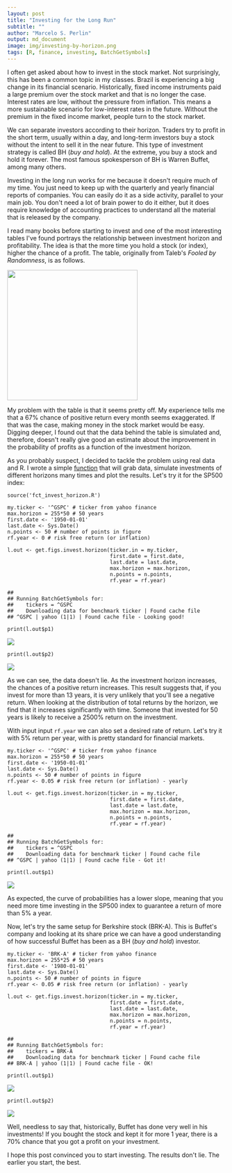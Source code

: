 ```yaml
---
layout: post
title: "Investing for the Long Run"
subtitle: ""
author: "Marcelo S. Perlin"
output: md_document
image: img/investing-by-horizon.png
tags: [R, finance, investing, BatchGetSymbols]
---
```


I often get asked about how to invest in the stock market. Not
surprisingly, this has been a common topic in my classes. Brazil is
experiencing a big change in its financial scenario. Historically, fixed
income instruments paid a large premium over the stock market and that
is no longer the case. Interest rates are low, without the pressure from
inflation. This means a more sustainable scenario for low-interest rates
in the future. Without the premium in the fixed income market, people
turn to the stock market.

We can separate investors according to their horizon. Traders try to
profit in the short term, usually within a day, and long-term investors
buy a stock without the intent to sell it in the near future. This type
of investment strategy is called BH (*buy and hold*). At the extreme,
you buy a stock and hold it forever. The most famous spokesperson of BH
is Warren Buffet, among many others.

Investing in the long run works for me because it doesn't require much
of my time. You just need to keep up with the quarterly and yearly
financial reports of companies. You can easily do it as a side activity,
parallel to your main job. You don't need a lot of brain power to do it
either, but it does require knowledge of accounting practices to
understand all the material that is released by the company.

I read many books before starting to invest and one of the most
interesting tables I've found portrays the relationship between
investment horizon and profitability. The idea is that the more time you
hold a stock (or index), higher the chance of a profit. The table,
originally from Taleb's *Fooled by Randomness*, is as follows.

<img src="investing-by-horizon.png" width="300" />

My problem with the table is that it seems pretty off. My experience
tells me that a 67% chance of positive return every month seems
exaggerated. If that was the case, making money in the stock market
would be easy. Digging deeper, I found out that the data behind the
table is simulated and, therefore, doesn't really give good an estimate
about the improvement in the probability of profits as a function of the
investment horizon.

As you probably suspect, I decided to tackle the problem using real data
and R. I wrote a simple [function](/content/others/fct_invest_horizon.R)
that will grab data, simulate investments of different horizons many
times and plot the results. Let's try it for the SP500 index:

    source('fct_invest_horizon.R')

    my.ticker <- '^GSPC' # ticker from yahoo finance
    max.horizon = 255*50 # 50 years
    first.date <- '1950-01-01' 
    last.date <- Sys.Date()
    n.points <- 50 # number of points in figure 
    rf.year <- 0 # risk free return (or inflation)

    l.out <- get.figs.invest.horizon(ticker.in = my.ticker, 
                                     first.date = first.date, 
                                     last.date = last.date,
                                     max.horizon = max.horizon, 
                                     n.points = n.points, 
                                     rf.year = rf.year)

    ## 
    ## Running BatchGetSymbols for:
    ##    tickers = ^GSPC
    ##    Downloading data for benchmark ticker | Found cache file
    ## ^GSPC | yahoo (1|1) | Found cache file - Looking good!

    print(l.out$p1)

![](/img/2018-05-12-Investing-Long-Run_files/figure-markdown_strict/unnamed-chunk-2-1.png)

    print(l.out$p2)

![](img/2018-05-12-Investing-Long-Run_files/figure-markdown_strict/unnamed-chunk-2-2.png)

As we can see, the data doesn't lie. As the investment horizon
increases, the chances of a positive return increases. This result
suggests that, if you invest for more than 13 years, it is very unlikely
that you'll see a negative return. When looking at the distribution of
total returns by the horizon, we find that it increases significantly
with time. Someone that invested for 50 years is likely to receive a
2500% return on the investment.

With input input `rf.year` we can also set a desired rate of return.
Let's try it with 5% return per year, with is pretty standard for
financial markets.

    my.ticker <- '^GSPC' # ticker from yahoo finance
    max.horizon = 255*50 # 50 years
    first.date <- '1950-01-01' 
    last.date <- Sys.Date()
    n.points <- 50 # number of points in figure 
    rf.year <- 0.05 # risk free return (or inflation) - yearly

    l.out <- get.figs.invest.horizon(ticker.in = my.ticker, 
                                     first.date = first.date, 
                                     last.date = last.date,
                                     max.horizon = max.horizon, 
                                     n.points = n.points, 
                                     rf.year = rf.year)

    ## 
    ## Running BatchGetSymbols for:
    ##    tickers = ^GSPC
    ##    Downloading data for benchmark ticker | Found cache file
    ## ^GSPC | yahoo (1|1) | Found cache file - Got it!

    print(l.out$p1)

![](img/2018-05-12-Investing-Long-Run_files/figure-markdown_strict/unnamed-chunk-3-1.png)

As expected, the curve of probabilities has a lower slope, meaning that
you need more time investing in the SP500 index to guarantee a return of
more than 5% a year.

Now, let's try the same setup for Berkshire stock (BRK-A). This is
Buffet's company and looking at its share price we can have a good
understanding of how successful Buffet has been as a BH (*buy and hold*)
investor.

    my.ticker <- 'BRK-A' # ticker from yahoo finance
    max.horizon = 255*25 # 50 years
    first.date <- '1980-01-01' 
    last.date <- Sys.Date()
    n.points <- 50 # number of points in figure 
    rf.year <- 0.05 # risk free return (or inflation) - yearly

    l.out <- get.figs.invest.horizon(ticker.in = my.ticker, 
                                     first.date = first.date, 
                                     last.date = last.date,
                                     max.horizon = max.horizon, 
                                     n.points = n.points, 
                                     rf.year = rf.year)

    ## 
    ## Running BatchGetSymbols for:
    ##    tickers = BRK-A
    ##    Downloading data for benchmark ticker | Found cache file
    ## BRK-A | yahoo (1|1) | Found cache file - OK!

    print(l.out$p1)

![](img/2018-05-12-Investing-Long-Run_files/figure-markdown_strict/unnamed-chunk-4-1.png)

    print(l.out$p2)

![](img/2018-05-12-Investing-Long-Run_files/figure-markdown_strict/unnamed-chunk-4-2.png)

Well, needless to say that, historically, Buffet has done very well in
his investments! If you bought the stock and kept it for more 1 year,
there is a 70% chance that you got a profit on your investment.

I hope this post convinced you to start investing. The results don't
lie. The earlier you start, the best.
